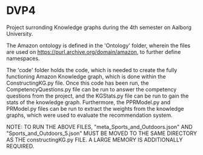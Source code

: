 # DVP4
Project surronding Knowledge graphs during the 4th semester on Aalborg University.

The Amazon ontology is defined in the 'Ontology' folder, wherein the files are used on https://purl.archive.org/domain/amazon, to further define namespaces.

The 'code' folder holds the code, which is needed to create the fully functioning Amazon Knowledge graph, which is done within the ConstructingKG.py file. Once this code has been run, the CompetencyQuestions.py file can be run to answer the competency questions from the project, and the KGStats.py file can be run to gain the stats of the knowledge graph. Furthermore, the PPRModel.py and PRModel.py files can be run to extract the weights from the knowledge graphs, which were used to evaluate the recommendation system. 

NOTE: TO RUN THE ABOVE FILES, "meta_Sports_and_Outdoors.json" AND "Sports_and_Outdoors_5.json" MUST BE MOVED TO THE SAME DIRECTORY AS THE constructingKG.py FILE. A LARGE MEMORY IS ADDITIONALLY REQUIRED.
